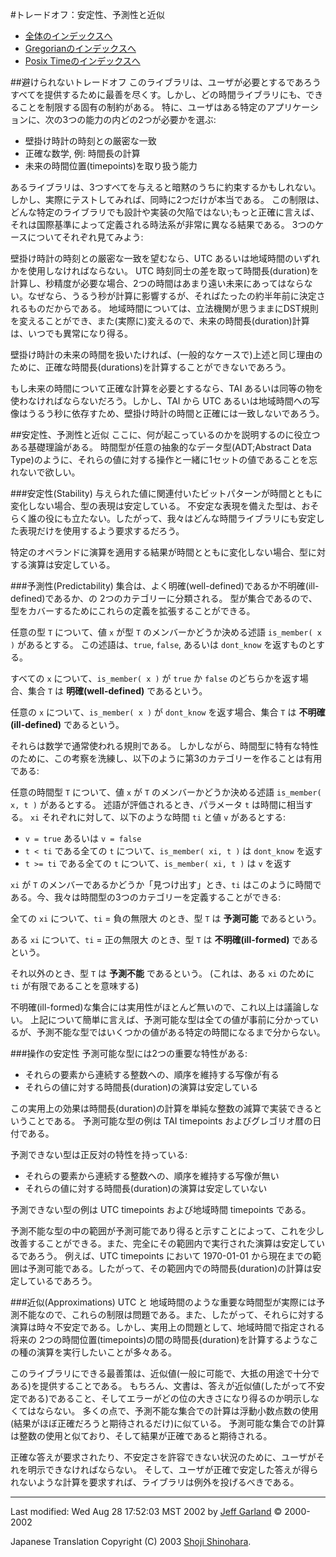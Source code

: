 #トレードオフ：安定性、予測性と近似

- [全体のインデックスへ](../date_time.md)
- [Gregorianのインデックスへ](gregorian.md)
- [Posix Timeのインデックスへ](posix_time.md)


##避けられないトレードオフ
このライブラリは、ユーザが必要とするであろうすべてを提供するために最善を尽くす。しかし、どの時間ライブラリにも、できることを制限する固有の制約がある。 特に、ユーザはある特定のアプリケーションに、次の3つの能力の内どの2つが必要かを選ぶ:

- 壁掛け時計の時刻との厳密な一致
- 正確な数学, 例: 時間長の計算
- 未来の時間位置(timepoints)を取り扱う能力

あるライブラリは、3つすべてを与えると暗黙のうちに約束するかもしれない。しかし、実際にテストしてみれば、同時に2つだけが本当である。 この制限は、どんな特定のライブラリでも設計や実装の欠陥ではない;もっと正確に言えば、それは国際基準によって定義される時法系が非常に異なる結果である。 3つのケースについてそれぞれ見てみよう:

壁掛け時計の時刻との厳密な一致を望むなら、UTC あるいは地域時間のいずれかを使用しなければならない。 UTC 時刻同士の差を取って時間長(duration)を計算し、秒精度が必要な場合、2つの時間はあまり遠い未来にあってはならない。なぜなら、うるう秒が計算に影響するが、そればたったの約半年前に決定されるものだからである。 地域時間については、立法機関が思うままにDST規則を変えることができ、また(実際に)変えるので、未来の時間長(duration)計算は、いつでも異常になり得る。

壁掛け時計の未来の時間を扱いたければ、(一般的なケースで)上述と同じ理由のために、正確な時間長(durations)を計算することができないであろう。

もし未来の時間について正確な計算を必要とするなら、TAI あるいは同等の物を使わなければならないだろう。しかし、TAI から UTC あるいは地域時間への写像はうるう秒に依存すため、壁掛け時計の時間と正確には一致しないであろう。


##安定性、予測性と近似
ここに、何が起こっているのかを説明するのに役立つある基礎理論がある。 時間型が任意の抽象的なデータ型(ADT;Abstract Data Type)のように、それらの値に対する操作と一緒に1セットの値であることを忘れないで欲しい。


###安定性(Stability)
与えられた値に関連付いたビットパターンが時間とともに変化しない場合、型の表現は安定している。 不安定な表現を備えた型は、おそらく誰の役にも立たない。したがって、我々はどんな時間ライブラリにも安定した表現だけを使用するよう要求するだろう。

特定のオペランドに演算を適用する結果が時間とともに変化しない場合、型に対する演算は安定している。


###予測性(Predictability)
集合は、よく明確(well-defined)であるか不明確(ill-defined)であるか、の 2つのカテゴリーに分類される。 型が集合であるので、型をカバーするためにこれらの定義を拡張することができる。

任意の型 `T` について、値 `x` が型 `T` のメンバーかどうか決める述語 `is_member( x )` があるとする。 この述語は、`true`, `false`, あるいは `dont_know` を返すものとする。

すべての `x` について、`is_member( x )` が `true` か `false` のどちらかを返す場合、集合 `T` は **明確(well-defined)** であるという。

任意の `x` について、`is_member( x )` が `dont_know` を返す場合、集合 `T` は **不明確(ill-defined)** であるという。

それらは数学で通常使われる規則である。 しかしながら、時間型に特有な特性のために、この考察を洗練し、以下のように第3のカテゴリーを作ることは有用である:

任意の時間型 `T` について、値 `x` が `T` のメンバーかどうか決める述語 `is_member( x, t )` があるとする。 述語が評価されるとき、パラメータ `t` は時間に相当する。 `xi` それぞれに対して、以下のような時間 `ti` と値 `v` があるとする:

- `v = true` あるいは `v = false`
- `t < ti` である全ての `t` について、`is_member( xi, t )` は `dont_know` を返す
- `t >= ti` である全ての `t` について、`is_member( xi, t )` は `v` を返す

`xi` が `T` のメンバーであるかどうか「見つけ出す」とき、`ti` はこのように時間である。今、我々は時間型の3つのカテゴリーを定義することができる:

全ての `xi` について、`ti` = 負の無限大 のとき、型 `T` は **予測可能** であるという。

ある `xi` について、`ti` = 正の無限大 のとき、型 `T` は **不明確(ill-formed)** であるという。

それ以外のとき、型 `T` は **予測不能** であるという。 (これは、ある `xi` のために `ti` が有限であることを意味する)

不明確(ill-formed)な集合には実用性がほとんど無いので、これ以上は議論しない。 上記について簡単に言えば、予測可能な型は全ての値が事前に分かっているが、予測不能な型ではいくつかの値がある特定の時間になるまで分からない。


###操作の安定性
予測可能な型には2つの重要な特性がある:

- それらの要素から連続する整数への、順序を維持する写像が有る
- それらの値に対する時間長(duration)の演算は安定している

この実用上の効果は時間長(duration)の計算を単純な整数の減算で実装できるということである。 予測可能な型の例は TAI timepoints およびグレゴリオ暦の日付である。

予測できない型は正反対の特性を持っている:

- それらの要素から連続する整数への、順序を維持する写像が無い
- それらの値に対する時間長(duration)の演算は安定していない

予測できない型の例は UTC timepoints および地域時間 timepoints である。

予測不能な型の中の範囲が予測可能であり得ると示すことによって、これを少し改善することができる。また、完全にその範囲内で実行された演算は安定しているであろう。 例えば、UTC timepoints において 1970-01-01 から現在までの範囲は予測可能である。したがって、その範囲内での時間長(duration)の計算は安定しているであろう。


###近似(Approximations)
UTC と 地域時間のような重要な時間型が実際には予測不能なので、これらの制限は問題である。また、したがって、それらに対する演算は時々不安定である。しかし、実用上の問題として、地域時間で指定される将来の 2つの時間位置(timepoints)の間の時間長(duration)を計算するようなこの種の演算を実行したいことが多々ある。

このライブラリにできる最善策は、近似値(一般に可能で、大抵の用途で十分である)を提供することである。 もちろん、文書は、答えが近似値(したがって不安定である)であること、そしてエラーがどの位の大きさになり得るのか明示しなくてはならない。 多くの点で、予測不能な集合での計算は浮動小数点数の使用(結果がほぼ正確だろうと期待されるだけ)に似ている。 予測可能な集合での計算は整数の使用と似ており、そして結果が正確であると期待される。

正確な答えが要求されたり、不安定さを許容できない状況のために、ユーザがそれを明示できなければならない。 そして、ユーザが正確で安定した答えが得られないような計算を要求すれば、ライブラリは例外を投げるべきである。


***
Last modified: Wed Aug 28 17:52:03 MST 2002 by [Jeff Garland](mailto:jeff@crystalclearsoftware.com) © 2000-2002 

Japanese Translation Copyright (C) 2003 [Shoji Shinohara](mailto:sshino@cppll.jp).


